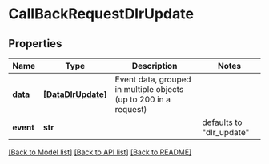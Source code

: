 # CallBackRequestDlrUpdate


## Properties
Name | Type | Description | Notes
------------ | ------------- | ------------- | -------------
**data** | [**[DataDlrUpdate]**](DataDlrUpdate.md) | Event data, grouped in multiple objects (up to 200 in a request) | 
**event** | **str** |  | defaults to "dlr_update"


[[Back to Model list]](../../README.md#models) [[Back to API list]](../../README.md#available-methods) [[Back to README]](../../README.md)



